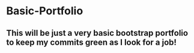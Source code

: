 # Basic-Portfolio
## This will be just a very basic bootstrap portfolio to keep my commits green as I look for a job!
